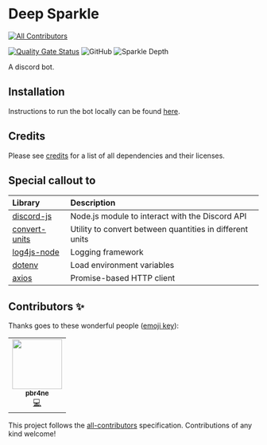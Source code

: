 # Deep Sparkle
<!-- ALL-CONTRIBUTORS-BADGE:START - Do not remove or modify this section -->
[![All Contributors](https://img.shields.io/badge/all_contributors-1-orange.svg)](#contributors-)
<!-- ALL-CONTRIBUTORS-BADGE:END -->
[![Quality Gate Status](https://sonarcloud.io/api/project_badges/measure?project=pbr4ne_deep-sparkle&metric=alert_status)](https://sonarcloud.io/summary/new_code?id=pbr4ne_deep-sparkle)
![GitHub](https://img.shields.io/github/license/pbr4ne/deep-sparkle)
![Sparkle Depth](https://img.shields.io/badge/sparkle--depth-DEEP-F012BE)

A discord bot.

## Installation

Instructions to run the bot locally can be found [here](installation.md).

## Credits

Please see [credits](credits.md) for a list of all dependencies and their licenses.

## Special callout to

| Library | Description |
| :------ | :---------- |
| [discord-js](https://github.com/discordjs/discord.js) | Node.js module to interact with the Discord API |
| [convert-units](https://github.com/convert-units/convert-units) | Utility to convert between quantities in different units |
| [log4js-node](https://github.com/log4js-node/log4js-node) | Logging framework |
| [dotenv](https://github.com/motdotla/dotenv) | Load environment variables |
| [axios](https://github.com/axios/axios) | Promise-based HTTP client |

## Contributors ✨

Thanks goes to these wonderful people ([emoji key](https://allcontributors.org/docs/en/emoji-key)):

<!-- ALL-CONTRIBUTORS-LIST:START - Do not remove or modify this section -->
<!-- prettier-ignore-start -->
<!-- markdownlint-disable -->
<table>
  <tr>
    <td align="center"><a href="https://github.com/pbr4ne"><img src="https://avatars.githubusercontent.com/u/22901953?v=4?s=100" width="100px;" alt=""/><br /><sub><b>pbr4ne</b></sub></a><br /><a href="https://github.com/pbr4ne/deep-sparkle/commits?author=pbr4ne" title="Code">💻</a></td>
  </tr>
</table>

<!-- markdownlint-restore -->
<!-- prettier-ignore-end -->

<!-- ALL-CONTRIBUTORS-LIST:END -->

This project follows the [all-contributors](https://github.com/all-contributors/all-contributors) specification. Contributions of any kind welcome!